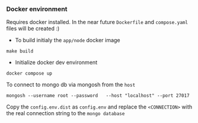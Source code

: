 ### Docker environment

Requires docker installed. In the near future `Dockerfile` and `compose.yaml` files will be created :)

- To build initialy the `app/node` docker image
```
make build
```

- Initialize docker dev environment
```
docker compose up
```

To connect to mongo db via mongosh from the `host`

```
mongosh --username root --password   --host "localhost" --port 27017
```

Copy the `config.env.dist` as `config.env` and replace the `<CONNECTION>` with the real connection string to the `mongo database`